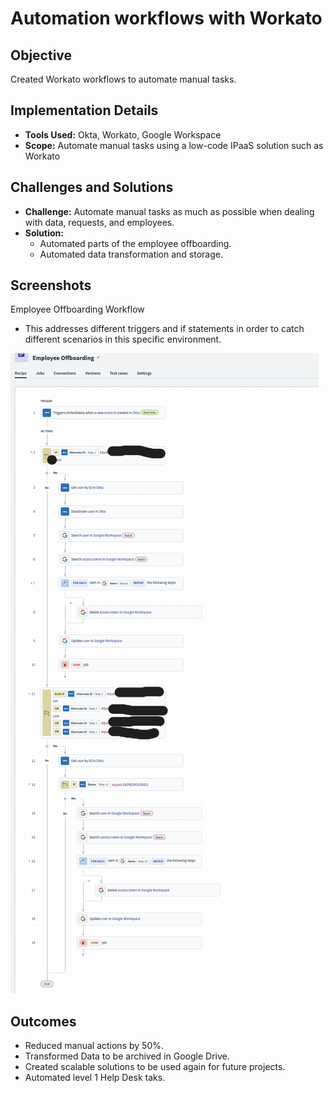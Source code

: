 # Automation workflows with Workato

## Objective
Created Workato workflows to automate manual tasks.

## Implementation Details
- **Tools Used:** Okta, Workato, Google Workspace  
- **Scope:** Automate manual tasks using a low-code IPaaS solution such as Workato

## Challenges and Solutions
- **Challenge:** Automate manual tasks as much as possible when dealing with data, requests, and employees.
- **Solution:** 
    - Automated parts of the employee offboarding.
    - Automated data transformation and storage.

## Screenshots

Employee Offboarding Workflow
- This addresses different triggers and if statements in order to catch different scenarios in this specific environment.

![Employee Offboarding Workato](Images/workato-employee-offboarding.png)


## Outcomes
- Reduced manual actions by 50%.
- Transformed Data to be archived in Google Drive.
- Created scalable solutions to be used again for future projects.
- Automated level 1 Help Desk taks.